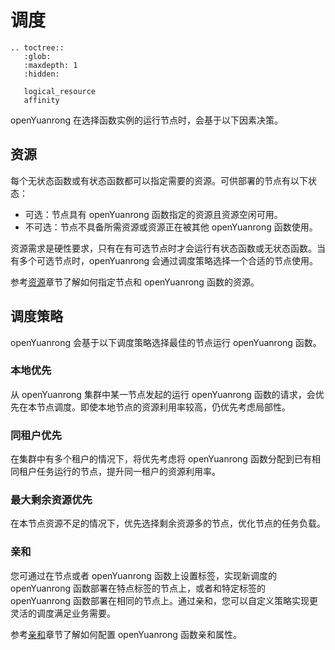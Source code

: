 # 调度

```{eval-rst}
.. toctree::
   :glob:
   :maxdepth: 1
   :hidden:

   logical_resource
   affinity
```

openYuanrong 在选择函数实例的运行节点时，会基于以下因素决策。

## 资源

每个无状态函数或有状态函数都可以指定需要的资源。可供部署的节点有以下状态：

- 可选：节点具有 openYuanrong 函数指定的资源且资源空闲可用。
- 不可选：节点不具备所需资源或资源正在被其他 openYuanrong 函数使用。

资源需求是硬性要求，只有在有可选节点时才会运行有状态函数或无状态函数。当有多个可选节点时，openYuanrong 会通过调度策略选择一个合适的节点使用。

参考[资源](./logical_resource.md)章节了解如何指定节点和 openYuanrong 函数的资源。

## 调度策略

openYuanrong 会基于以下调度策略选择最佳的节点运行 openYuanrong 函数。

### 本地优先

从 openYuanrong 集群中某一节点发起的运行 openYuanrong 函数的请求，会优先在本节点调度。即使本地节点的资源利用率较高，仍优先考虑局部性。

### 同租户优先

在集群中有多个租户的情况下，将优先考虑将 openYuanrong 函数分配到已有相同租户任务运行的节点，提升同一租户的资源利用率。

### 最大剩余资源优先

在本节点资源不足的情况下，优先选择剩余资源多的节点，优化节点的任务负载。

### 亲和

您可通过在节点或者 openYuanrong 函数上设置标签，实现新调度的 openYuanrong 函数部署在特点标签的节点上，或者和特定标签的 openYuanrong 函数部署在相同的节点上。通过亲和，您可以自定义策略实现更灵活的调度满足业务需要。

参考[亲和](./affinity.md)章节了解如何配置 openYuanrong 函数亲和属性。
